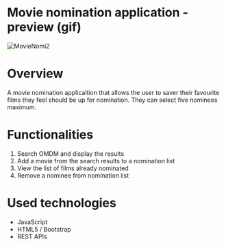 # Movie nomination application - preview (gif)
![MovieNomi2](https://user-images.githubusercontent.com/47774611/107603733-b1ddd280-6bfb-11eb-83aa-3dfe26205297.gif)

# Overview
A movie nomination applicaition that allows the user to saver their favourite films they feel should be up for nomination. They can select five nominees maximum.

# Functionalities
1. Search OMDM and display the results
2. Add a movie from the search results to a nomination list
3. View the list of films already nominated
4. Remove a nominee from nomination list

# Used technologies
- JavaScript 
- HTML5 / Bootstrap
- REST APIs

